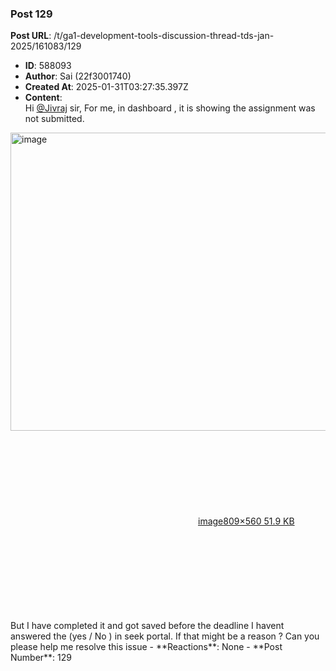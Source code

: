 ### Post 129
**Post URL**: /t/ga1-development-tools-discussion-thread-tds-jan-2025/161083/129
- **ID**: 588093
- **Author**: Sai  (22f3001740)
- **Created At**: 2025-01-31T03:27:35.397Z
- **Content**:  
  Hi <a class="mention" href="/u/jivraj">@Jivraj</a>  sir,
For me, in dashboard , it is showing the assignment was not submitted.
<div class="lightbox-wrapper"><a class="lightbox" href="https://europe1.discourse-cdn.com/flex013/uploads/iitm/original/3X/4/2/42a17ff0b02a49ce4061f3976c99e7f19336bedd.png" data-download-href="/uploads/short-url/9vrwwXtSJeDoZlLpDGty2bWqhvD.png?dl=1" title="image" rel="noopener nofollow ugc"><img src="https://europe1.discourse-cdn.com/flex013/uploads/iitm/optimized/3X/4/2/42a17ff0b02a49ce4061f3976c99e7f19336bedd_2_690x477.png" alt="image" data-base62-sha1="9vrwwXtSJeDoZlLpDGty2bWqhvD" width="690" height="477" srcset="https://europe1.discourse-cdn.com/flex013/uploads/iitm/optimized/3X/4/2/42a17ff0b02a49ce4061f3976c99e7f19336bedd_2_690x477.png, https://europe1.discourse-cdn.com/flex013/uploads/iitm/original/3X/4/2/42a17ff0b02a49ce4061f3976c99e7f19336bedd.png 1.5x, https://europe1.discourse-cdn.com/flex013/uploads/iitm/original/3X/4/2/42a17ff0b02a49ce4061f3976c99e7f19336bedd.png 2x" data-dominant-color="F4F8F7"><div class="meta"><svg class="fa d-icon d-icon-far-image svg-icon" aria-hidden="true"><use href="#far-image"></use></svg><span class="filename">image</span><span class="informations">809×560 51.9 KB</span><svg class="fa d-icon d-icon-discourse-expand svg-icon" aria-hidden="true"><use href="#discourse-expand"></use></svg></div></a></div>
But I have completed it and got saved before the deadline
I havent answered the (yes / No ) in seek portal. If that might be a reason ?
Can you please help me resolve this issue
- **Reactions**: None
- **Post Number**: 129

